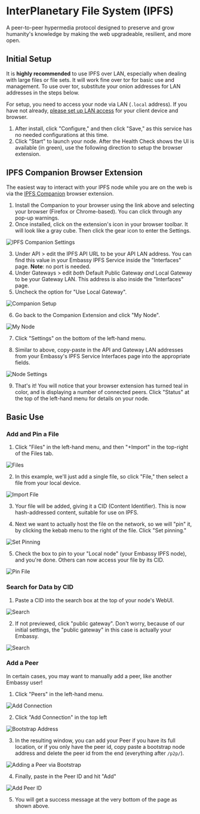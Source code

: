 # InterPlanetary File System (IPFS)

A peer-to-peer hypermedia protocol designed to preserve and grow humanity's
knowledge by making the web upgradeable, resilient, and more open.

## Initial Setup

It is **highly recommended** to use IPFS over LAN, especially when dealing with
large files or file sets. It will work fine over tor for basic use and
management. To use over tor, substitute your onion addresses for LAN addresses
in the steps below.

For setup, you need to access your node via LAN (`.local` address). If you have
not already,
[please set up LAN access](https://start9.com/latest/user-manual/connecting/connecting-lan/)
for your client device and browser.

1. After install, click "Configure," and then click "Save," as this service has
   no needed configurations at this time.
2. Click "Start" to launch your node. After the Health Check shows the UI is
   available (in green), use the following direction to setup the browser
   extension.

## IPFS Companion Browser Extension

The easiest way to interact with your IPFS node while you are on the web is via
the [IPFS Companion](https://docs.ipfs.io/install/ipfs-companion/) browser
extension.

1. Install the Companion to your browser using the link above and selecting your
   browser (Firefox or Chrome-based). You can click through any pop-up warnings.
2. Once installed, click on the extension's icon in your browser toolbar. It
   will look like a gray cube. Then click the gear icon to enter the Settings.

<!-- MD_PACKER_INLINE BEGIN -->

![IPFS Companion Settings](./assets/img/ipfs-companion0.png)

<!-- MD_PACKER_INLINE END -->

3. Under API > edit the IPFS API URL to be your API LAN address. You can find this value in your Embassy IPFS Service inside the "Interfaces" page. **Note**: no port is needed.
4. Under Gateways > edit *both* Default Public Gateway *and* Local Gateway to be your Gateway LAN. This address is also inside the "Interfaces" page.
5. Uncheck the option for "Use Local Gateway".

<!-- MD_PACKER_INLINE BEGIN -->

![Companion Setup](./assets/img/ipfs-setup0.png)

<!-- MD_PACKER_INLINE END -->

6. Go back to the Companion Extension and click "My Node".

<!-- MD_PACKER_INLINE BEGIN -->

![My Node](./assets/img/ipfs-companion1.png)

<!-- MD_PACKER_INLINE END -->

7. Click "Settings" on the bottom of the left-hand menu.

8. Similar to above, copy-paste in the API and Gateway LAN addresses from your
  Embassy's IPFS Service Interfaces page into the appropriate fields.

<!-- MD_PACKER_INLINE BEGIN -->

![Node Settings](./assets/img/ipfs-setup1.png)

<!-- MD_PACKER_INLINE END -->

9. That's it! You will notice that your browser extension has turned teal in
   color, and is displaying a number of connected peers. Click "Status" at the
   top of the left-hand menu for details on your node.

## Basic Use

### Add and Pin a File

1. Click "Files" in the left-hand menu, and then "+Import" in the top-right of
   the Files tab.

<!-- MD_PACKER_INLINE BEGIN -->

![Files](./assets/img/ipfs-pin0.png)

<!-- MD_PACKER_INLINE END -->

2. In this example, we'll just add a single file, so click "File," then select a
   file from your local device.

<!-- MD_PACKER_INLINE BEGIN -->

![Import File](./assets/img/ipfs-pin1.png)

<!-- MD_PACKER_INLINE END -->

3. Your file will be added, giving it a CID (Content Identifier). This is now
   hash-addressed content, suitable for use on IPFS.

4. Next we want to actually host the file on the network, so we will "pin" it,
   by clicking the kebab menu to the right of the file. Click "Set pinning."

<!-- MD_PACKER_INLINE BEGIN -->

![Set Pinning](./assets/img/ipfs-pin2.png)

<!-- MD_PACKER_INLINE END -->

5. Check the box to pin to your "Local node" (your Embassy IPFS node), and
   you're done. Others can now access your file by its CID.

<!-- MD_PACKER_INLINE BEGIN -->

![Pin File](./assets/img/ipfs-pin3.png)

<!-- MD_PACKER_INLINE END -->

### Search for Data by CID

1. Paste a CID into the search box at the top of your node's WebUI.

<!-- MD_PACKER_INLINE BEGIN -->

![Search](./assets/img/ipfs-search0.png)

<!-- MD_PACKER_INLINE END -->

2. If not previewed, click "public gateway". Don't worry, because of our initial settings, the "public gateway" in this case is actually your Embassy.

<!-- MD_PACKER_INLINE BEGIN -->

![Search](./assets/img/ipfs-search1.png)

<!-- MD_PACKER_INLINE END -->

### Add a Peer

In certain cases, you may want to manually add a peer, like another Embassy user!

1. Click "Peers" in the left-hand menu.

<!-- MD_PACKER_INLINE BEGIN -->

![Add Connection](./assets/img/ipfs-add-peer0.png)

<!-- MD_PACKER_INLINE END -->

2. Click "Add Connection" in the top left

<!-- MD_PACKER_INLINE BEGIN -->

![Bootstrap Address](./assets/img/ipfs-add-peer1.png)

<!-- MD_PACKER_INLINE END -->

3. In the resulting window, you can add your Peer if you have its full location,
   or if you only have the peer id, copy paste a bootstrap node address and
   delete the peer id from the end (everything after `/p2p/`).

<!-- MD_PACKER_INLINE BEGIN -->

![Adding a Peer via Bootstrap](./assets/img/ipfs-add-peer2.png)

<!-- MD_PACKER_INLINE END -->

4. Finally, paste in the Peer ID and hit "Add"

<!-- MD_PACKER_INLINE BEGIN -->

![Add Peer ID](./assets/img/ipfs-add-peer3.png)

<!-- MD_PACKER_INLINE END -->

5. You will get a success message at the very bottom of the page as shown above.
